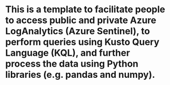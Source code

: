 # This is a template to facilitate people to access public and private Azure LogAnalytics (Azure Sentinel), to perform queries using Kusto Query Language (KQL), and further process the data using Python libraries (e.g. pandas and numpy).

